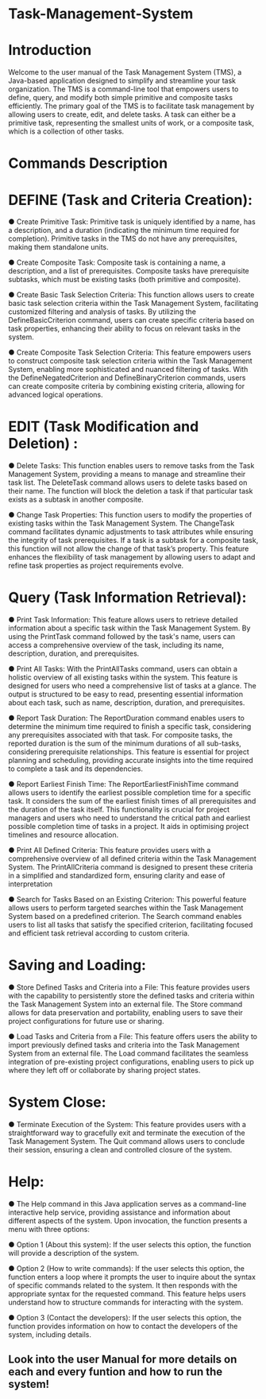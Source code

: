 # Task-Management-System

# Introduction

Welcome to the user manual of the Task Management System (TMS), a Java-based application designed to simplify and streamline your task organization. The TMS is a command-line tool that empowers users to define, query, and modify both simple primitive and composite tasks efficiently. The primary goal of the TMS is to facilitate task management by allowing users to create, edit, and delete tasks. A task can either be a primitive task, representing the smallest units of work, or a composite task, which is a collection of other tasks.

# Commands Description

# DEFINE (Task and Criteria Creation):

● Create Primitive Task: Primitive task is uniquely identified by a name, has a description, and a duration (indicating the minimum time required for completion). Primitive tasks in the TMS do not have any prerequisites, making them standalone units.

● Create Composite Task: Composite task is containing a name, a description, and a list of prerequisites. Composite tasks have prerequisite subtasks, which must be existing tasks (both primitive and composite).

● Create Basic Task Selection Criteria: This function allows users to create basic task selection criteria within the Task Management System, facilitating customized filtering and analysis of tasks. By utilizing the DefineBasicCriterion command, users can create specific criteria based on task properties, enhancing their ability to focus on relevant tasks in the system.

● Create Composite Task Selection Criteria: This feature empowers users to construct composite task selection criteria within the Task Management System, enabling more sophisticated and nuanced filtering of tasks. With the DefineNegatedCriterion and DefineBinaryCriterion commands, users can create composite criteria by combining existing criteria, allowing for advanced logical operations.

# EDIT (Task Modification and Deletion) :

● Delete Tasks: This function enables users to remove tasks from the Task Management System, providing a means to manage and streamline their task list. The DeleteTask command allows users to delete tasks based on their name. The function will block the deletion a task if that particular task exists as a subtask in another composite.

● Change Task Properties: This function users to modify the properties of existing tasks within the Task Management System. The ChangeTask command facilitates dynamic adjustments to task attributes while ensuring the integrity of task prerequisites. If a task is a subtask for a composite task, this function will not allow the change of that task’s property. This feature enhances the flexibility of task management by allowing users to adapt and refine task properties as project requirements evolve.

# Query (Task Information Retrieval):

● Print Task Information: This feature allows users to retrieve detailed information about a specific task within the Task Management System. By using the PrintTask command followed by the task's name, users can access a comprehensive overview of the task, including its name, description, duration, and prerequisites.

● Print All Tasks: With the PrintAllTasks command, users can obtain a holistic overview of all existing tasks within the system. This feature is designed for users who need a comprehensive list of tasks at a glance. The output is structured to be easy to read, presenting essential information about each task, such as name, description, duration, and prerequisites. 

● Report Task Duration: The ReportDuration command enables users to determine the minimum time required to finish a specific task, considering any prerequisites associated with that task. For composite tasks, the reported duration is the sum of the minimum durations of all sub-tasks, considering prerequisite relationships. This feature is essential for project planning and scheduling, providing accurate insights into the time required to complete a task and its dependencies.

● Report Earliest Finish Time: The ReportEarliestFinishTime command allows users to identify the earliest possible completion time for a specific task. It considers the sum of the earliest finish times of all prerequisites and the duration of the task itself. This functionality is crucial for project managers and users who need to understand the critical path and earliest possible completion time of tasks in a project. It aids in optimising project timelines and resource allocation.

● Print All Defined Criteria: This feature provides users with a comprehensive overview of all defined criteria within the Task Management System. The PrintAllCriteria command is designed to present these criteria in a simplified and standardized form, ensuring clarity and ease of interpretation

● Search for Tasks Based on an Existing Criterion: This powerful feature allows users to perform targeted searches within the Task Management System based on a predefined criterion. The Search command enables users to list all tasks that satisfy the specified criterion, facilitating focused and efficient task retrieval according to custom criteria.

# Saving and Loading:

● Store Defined Tasks and Criteria into a File: This feature provides users with the capability to persistently store the defined tasks and criteria within the Task Management System into an external file. The Store command allows for data preservation and portability, enabling users to save their project configurations for future use or sharing.

● Load Tasks and Criteria from a File: This feature offers users the ability to import previously defined tasks and criteria into the Task Management System from an external file. The Load command facilitates the seamless integration of pre-existing project configurations, enabling users to pick up where they left off or collaborate by sharing project states.

# System Close:

● Terminate Execution of the System: This feature provides users with a straightforward way to gracefully exit and terminate the execution of the Task Management System. The Quit command allows users to conclude their session, ensuring a clean and controlled closure of the system.

# Help:

● The Help command in this Java application serves as a command-line interactive help service, providing assistance and information about different aspects of the system. Upon invocation, the function presents a menu with three options:

● Option 1 (About this system): If the user selects this option, the function will provide a description of the system.

● Option 2 (How to write commands): If the user selects this option, the function enters a loop where it prompts the user to inquire about the syntax of specific commands related to the system. It then responds with the appropriate syntax for the requested command. This feature helps users understand how to structure commands for interacting with the system.

● Option 3 (Contact the developers): If the user selects this option, the function provides information on how to contact the developers of the system, including details.


## Look into the user Manual for more details on each and every funtion and how to run the system!
